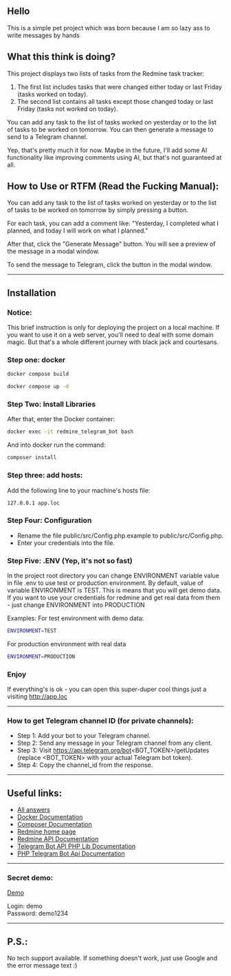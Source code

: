 ## Hello

This is a simple pet project which was born because I am so lazy ass
to write messages by hands

## What this think is doing?

This project displays two lists of tasks from the Redmine task tracker:

1. The first list includes tasks that were changed either today or last Friday (tasks worked on today).
2. The second list contains all tasks except those changed today or last Friday (tasks not worked on today).

You can add any task to the list of tasks worked on yesterday or
to the list of tasks to be worked on tomorrow.
You can then generate a message to send to a Telegram channel.

Yep, that's pretty much it for now. Maybe in the future,
I'll add some AI functionality  like improving comments using AI,
but that's not guaranteed at all.

## How to Use or RTFM (Read the Fucking Manual):

You can add any task to the list of tasks worked on yesterday or to the list of tasks to be worked on tomorrow by simply pressing a button.

For each task, you can add a comment like: "Yesterday, I completed what I planned, and today I will work on what I planned."

After that, click the "Generate Message" button. You will see a preview of the message in a modal window.

To send the message to Telegram, click the button in the modal window.

---

## Installation

### Notice:
This brief instruction is only for deploying the project on a local machine.
If you want to use it on a web server, you'll need to deal with some
domain magic. But that's a whole different journey with black jack
and courtesans.

### Step one: docker

```bash
docker compose build
```

```bash
docker compose up -d
```

### Step Two: Install Libraries
After that, enter the Docker container:

```bash
docker exec -it redmine_telegram_bot bash
```

And into docker run the command:

```bash
composer install
```

### Step three: add hosts:

Add the following line to your machine's hosts file:

```bash
127.0.0.1 app.loc
```
### Step Four: Configuration
- Rename the file public/src/Config.php.example to public/src/Config.php.
- Enter your credentials into the file.

### Step Five: .ENV (Yep, it's not so fast)
In the project root directory you can change ENVIRONMENT variable value in file .env
to use test or production environment.
By default, value of variable ENVIRONMENT is TEST. This is means that you will
get demo data.
If you want to use your credentials for redmine and get real data
from them - just change ENVIRONMENT into PRODUCTION

Examples:
For test environment with demo data:
```bash
ENVIRONMENT=TEST
```
For production environment with real data
```bash
ENVIRONMENT=PRODUCTION
```

### Enjoy

If everything's is ok - you can open this super-duper cool things
just a visiting http://app.loc

---

### How to get Telegram channel ID (for private channels):
- Step 1: Add your bot to your Telegram channel.
- Step 2: Send any message in your Telegram channel from any client.
- Step 3: Visit https://api.telegram.org/bot<BOT_TOKEN>/getUpdates (replace <BOT_TOKEN> with your actual Telegram bot token).
- Step 4: Copy the channel_id from the response.

---

## Useful links:
- [All answers](https://google.com)
- [Docker Documentation](https://docs.docker.com/)
- [Composer Documentation](https://getcomposer.org/doc/01-basic-usage.md)
- [Redmine home page](https://www.redmine.org/)
- [Redmine API Documentation](https://www.redmine.org/projects/redmine/wiki/rest_api)
- [Telegram Bot API PHP Lib Documentation](https://packagist.org/packages/longman/telegram-bot)
- [PHP Telegram Bot Api Documentation](https://packagist.org/packages/telegram-bot/api)

---

### Secret demo:
[Demo](http://lazyassinc.vv.dp.ua/)

Login: demo <br>
Password: demo1234

---

## P.S.:
No tech support available.
If something doesn't work, just use Google and the error message text :)
